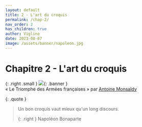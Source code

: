 ```yaml
---
layout: default
title: 2 - L'art du croquis
permalink: /chap-2/
nav_order: 2
has_children: true
author: Viglino
date: 2023-08-07
image: /assets/banner/napoleon.jpg
---
```

# Chapitre 2 - L'art du croquis

{: .right .small }
![](/Macarte-MI/assets/banner/napoleon.jpg){: .banner }   
« Le Triomphe des Armées françaises » par [Antoine Monsaldy](https://gallica.bnf.fr/ark:/12148/btv1b8412715t/f1.item)

{: .quote }
> Un bon croquis vaut mieux qu'un long discours.
>
> {: .right }
> Napoléon Bonaparte
